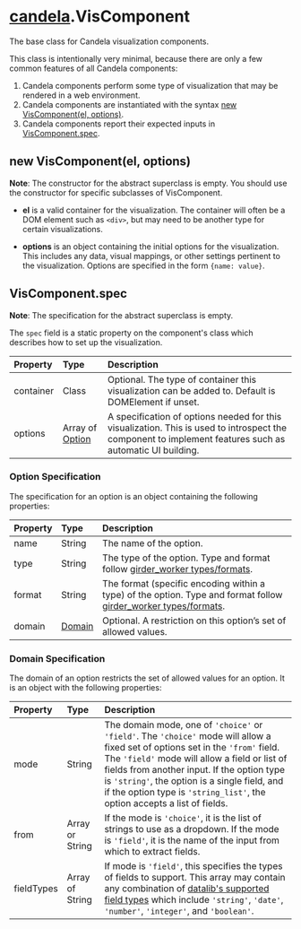 # [candela](..#readme).VisComponent

The base class for Candela visualization components.

This class is intentionally very minimal, because there are only a few common features of
all Candela components:

1. Candela components perform some type of visualization that may be rendered in a web environment.
2. Candela components are instantiated with the syntax [new VisComponent(el, options)](#new-viscomponentel-options).
3. Candela components report their expected inputs in [VisComponent.spec](#viscomponentspec).

## new VisComponent(el, options)

**Note**: The constructor for the abstract superclass is empty. You should use the constructor for specific subclasses of VisComponent.

* **el** is a valid container for the visualization. The container will often be
a DOM element such as `<div>`, but may need to be another type for certain
visualizations.

* **options** is an object containing the initial options for the visualization.
This includes any data, visual mappings, or other settings pertinent to the
visualization. Options are specified in the form `{name: value}`.

## VisComponent.spec

**Note**: The specification for the abstract superclass is empty.

The `spec` field is a static property on the component's class which describes
how to set up the visualization.

| Property    | Type   | Description  |
| :--------   | :----- | :----------- |
| container   | Class  | Optional. The type of container this visualization can be added to. Default is DOMElement if unset. |
| options     | Array of [Option](#option-specification) | A specification of options needed for this visualization. This is used to introspect the component to implement features such as automatic UI building. |

### Option Specification

The specification for an option is an object containing the following properties:

| Property    | Type   | Description  |
| :--------   | :----- | :----------- |
| name        | String | The name of the option. |
| type        | String | The type of the option. Type and format follow [girder_worker types/formats](http://girder-worker.readthedocs.org/en/latest/types-and-formats.html). |
| format      | String | The format (specific encoding within a type) of the option. Type and format follow [girder_worker types/formats](http://girder-worker.readthedocs.org/en/latest/types-and-formats.html). |
| domain      | [Domain](#domain-specification) | Optional. A restriction on this option’s set of allowed values. |

### Domain Specification

The domain of an option restricts the set of allowed values for an option. It is an object with the following properties:

| Property    | Type   | Description  |
| :--------   | :----- | :----------- |
| mode        | String | The domain mode, one of `'choice'` or `'field'`. The `'choice'` mode will allow a fixed set of options set in the `'from'` field. The `'field'` mode will allow a field or list of fields from another input. If the option type is `'string'`, the option is a single field, and if the option type is `'string_list'`, the option accepts a list of fields. |
| from        | Array or String | If the mode is `'choice'`, it is the list of strings to use as a dropdown. If the mode is `'field'`, it is the name of the input from which to extract fields.
| fieldTypes  | Array of String | If mode is `'field'`, this specifies the types of fields to support. This array may contain any combination of [datalib's supported field types](https://github.com/vega/datalib/wiki/Import#dl_type_infer) which include `'string'`, `'date'`, `'number'`, `'integer'`, and `'boolean'`. |
